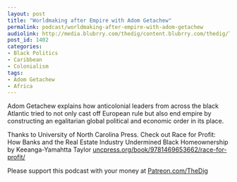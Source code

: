 ```yaml
---
layout: post
title: "Worldmaking after Empire with Adom Getachew"
permalink: podcast/worldmaking-after-empire-with-adom-getachew
audiolink: http://media.blubrry.com/thedig/content.blubrry.com/thedig/The_Dig-EP_224-Adom-G.mp3
post_id: 1402
categories: 
- Black Politics
- Caribbean
- Colonialism
tags: 
- Adom Getachew
- Africa
---
```


Adom Getachew explains how anticolonial leaders from across the black Atlantic tried to not only cast off European rule but also end empire by constructing an egalitarian global political and economic order in its place. 

Thanks to University of North Carolina Press. Check out Race for Profit: How Banks and the Real Estate Industry Undermined Black Homeownership by Keeanga-Yamahtta Taylor 
[uncpress.org/book/9781469653662/race-for-profit/](http://uncpress.org/book/9781469653662/race-for-profit/)

Please support this podcast with your money at 
[Patreon.com/TheDig](http://Patreon.com/TheDig)
